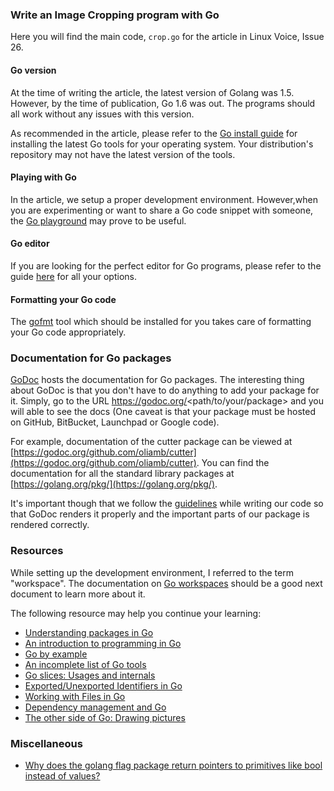 ### Write an Image Cropping program with Go

Here you will find the main code, ``crop.go`` for the article in Linux Voice, Issue 26. 

#### Go version

At the time of writing the article, the latest version of Golang was 1.5. However, by the time of publication, Go 1.6 was out. The programs should all work without any issues with this version. 

As recommended in the article, please refer to the [Go install guide](https://golang.org/doc/install) for installing the latest Go tools for your operating system. Your distribution's repository may not have the latest version of the tools.

#### Playing with Go

In the article, we setup a proper development environment. However,when you are experimenting or want to share a Go code snippet with someone, the [Go playground](https://play.golang.org) may prove to be useful.

#### Go editor

If you are looking for the perfect editor for Go programs, please refer to the guide [here](https://github.com/golang/go/wiki/IDEsAndTextEditorPlugins) for all your options.

#### Formatting your Go code

The [gofmt](https://blog.golang.org/go-fmt-your-code) tool which should be installed for you takes care of formatting your Go code appropriately.

### Documentation for Go packages

[GoDoc](https://godoc.org/) hosts the documentation for Go packages. The interesting thing about GoDoc is that you don't have to do anything to add your package for it. Simply, go to the URL https://godoc.org/<path/to/your/package> and you will able to see the docs (One caveat is that your package must be hosted on GitHub, BitBucket, Launchpad or Google code). 

For example, documentation of the cutter package can be viewed at [https://godoc.org/github.com/oliamb/cutter](https://godoc.org/github.com/oliamb/cutter). You can find the documentation for all the standard library packages at [https://golang.org/pkg/](https://golang.org/pkg/).

It's important though that we follow the [guidelines](http://blog.golang.org/godoc-documenting-go-code) while writing our code so that GoDoc renders it properly and the important parts of our package is rendered correctly.


### Resources

While setting up the development environment, I referred to the term "workspace". The documentation on [Go workspaces](https://golang.org/doc/code.html#Workspaces) should be a good next document to learn more about it.

The following resource may help you continue your learning:

- [Understanding packages in Go](http://thenewstack.io/understanding-golang-packages)
- [An introduction to programming in Go](https://www.golang-book.com/books/intro)
- [Go by example](https://www.gobyexample.com)
- [An incomplete list of Go tools](http://dominik.honnef.co/posts/2014/12/an_incomplete_list_of_go_tools/)
- [Go slices: Usages and internals](http://blog.golang.org/go-slices-usage-and-internals)
- [Exported/Unexported Identifiers in Go](https://www.goinggo.net/2014/03/exportedunexported-identifiers-in-go.html?spref=tw)
- [Working with Files in Go](http://devdungeon.com/content/working-files-go)
- [Dependency management and Go](http://jbeckwith.com/2015/05/29/dependency-management-go/#.Vku4XINkxsg.twitter)
- [The other side of Go: Drawing pictures](https://speakerdeck.com/ajstarks/the-other-side-of-go-programming-pictures)

### Miscellaneous

- [Why does the golang flag package return pointers to primitives like bool instead of values?](https://plus.google.com/u/1/104364549279117274863/posts/EerjHxeeiDE)
